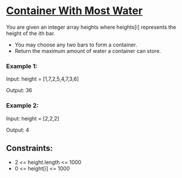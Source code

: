 # [Container With Most Water](https://neetcode.io/problems/max-water-container)

You are given an integer array heights where heights[i] represents the height of the ith bar.
- You may choose any two bars to form a container.
- Return the maximum amount of water a container can store.

### Example 1:

Input: height = [1,7,2,5,4,7,3,6]

Output: 36

### Example 2:

Input: height = [2,2,2]

Output: 4

## Constraints:
- 2 <= height.length <= 1000
- 0 <= height[i] <= 1000